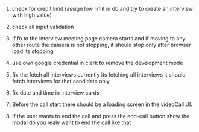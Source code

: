 1. check for credit limit (assign low limit in db and try to create an interview with high value)

2. check all input validation

3. if fo to the interview meeting page camera starts and if moving to any other route
the camera is not stopping, it should stop only after browser load its stopping

4. use own google credential in clerk to remove the development mode

5. fix the fetch all interviews currently its fetching all interviews it should fetch interviews for that candidate only

6. fix date and time in interview cards

7. Before the call start there should be a loading screen in the videoCall UI.

8. if the user wants to end the call and press the end-call button show the modal
do you realy want to end the call like that
